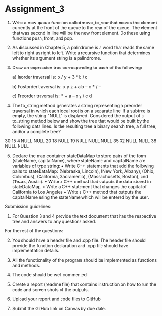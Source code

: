# Assignment_3

1)	 Write a new queue function called move_to_rear that moves the element currently at the front of the queue to the rear of the queue. The element that was second in line will be the new front element. Do these using functions push, front, and pop.



2)	As discussed in Chapter 5, a palindrome is a word that reads the same left to right as
right to left. Write a recursive function that determines whether its argument string is a
palindrome.



3)	Draw an expression tree corresponding to each of the following:

    a)	Inorder traversal is:  x / y + 3 * b / c 
    
    b)	Postorder traversal is:  x y z + a b – c * / –
    
    c)	Preorder traversal is:  * + a – x y / c d 



4)	The to_string method generates a string representing a preorder traversal in which each local root is on a separate line. If a subtree is empty, the string "NULL" is displayed. Considered the output of a to_string method below and  show the tree that would be built by the following data lines. Is the resulting tree a binary search tree, a full tree, and/or a complete tree?

30 
15 
4 
NULL 
NULL 
20 
18 
NULL 
19 
NULL 
NULL 
NULL 
35 
32 
NULL 
NULL 
38 
NULL 
NULL 



5)	Declare the map container stateDataMap to store pairs of the form (stateName, capitalName), where stateName and capitalName are variables of type string: 
•	Write C++ statements that add the following pairs to stateDataMap: (Nebraska, Lincoln), (New York, Albany), (Ohio, Columbus), (California, Sacramento), (Massachusetts, Boston), and (Texas, Austin). 
•	Write a C++ method that outputs the data stored in stateDataMap. 
•	Write a C++ statement that changes the capital of California to Los Angeles 
•	Write a C++ method that outputs the capitalName using the stateName which will be entered by the user. 



Submission guidelines: 
1.	For Question 3 and 4 provide the text document that has the respective tree and answers to any questions asked. 

For the rest of the questions: 

2.	You should have a header file and .cpp file. The header file should provide the function declaration and .cpp file should have implementation details.

2.	All the functionality of the program should be implemented as functions and methods. 
3.	The code should be well commented 

4.	Create a report (readme file) that contains instruction on how to run the code and screen shots of the outputs. 

5.	Upload your report and code files to GitHub. 

6.	Submit the GitHub link on Canvas by due date.  
  
